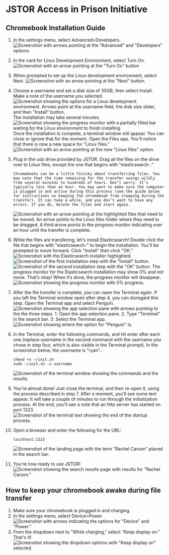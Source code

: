 # JSTOR Access in Prison Initiative

## Chromebook Installation Guide

1. In the settings menu, select Advanced>Developers.
    ![Screenshot with arrows pointing at the "Advanced" and "Developers" options.](images/step1)
2. In the card for Linux Development Environment, select Turn On.
    ![Screenshot with an arrow pointing at the "Turn On" button](images/step2)
3. When prompted to set up the Linux development environment, select Next.
    ![Screenshot with an arrow pointing at the "Next" button.](images/step3)

4. Choose a username and set a disk size of 35GB, then select Install. Make a note of the username you selected. 
    ![Screenshot showing the options for a Linux development environment. Arrows point at the username field, the disk size slider, and then "Install" button.](images/step4a)
    The installation may take several minutes.
    ![Screenshot showing the progress monitor with a partially filled bar waiting for the Linux environment to finish installing.](images/step4b)
     Once the installation is complete, a terminal window will appear. You can close or ignore that for the moment. Open the Files app. You'll notice that there is now a new space for "Linux files."
    ![Screenshot with an arrow pointing at the new "Linux files" option.](images/step4c)
5. Plug in the usb drive provided by JSTOR. Drag all the files on the drive over to Linux files, except the one that begins with "elasticsearch-." 
    ````
    Chromebooks can be a little finicky about transferring files. You may note that the time remaining for the transfer swings wildly from several minutes to hundreds of hours. Don’t worry. It’s typically less than an hour. You may want to make sure the computer is plugged in and active during this process (see the guide below for instructions on keeping the chromebook from sleeping during the transfer). It can take a while, and you don’t want to have any errors. If you do, delete the files and start again.
    ````
    ![Screenshot with an arrow pointing at the highlighted files that need to be moved. An arrow points to the Linux files folder where they need to be dragged. A third arrow points to the progress monitor indicating over an hour until the transfer is complete.](images/step5)
6. While the files are transfering, let's install Elasticsearch! Double click the file that begins with "elasticsearch-" to begin the installation. You'll be prompted to move forward. Click "Install" then click "OK."
    ![Screenshot with the Elasticsearch installer highlighted.](images/step6a)
    ![Screenshot of the first installation step with the "Install" button.](images/step6b)
    ![Screenshot of the second installation step with the "OK" button.](images/step6c)
    The progress monitor for the Elasticsearch installation may show 0% and not move. That’s okay! When it’s done, the progress monitor will disappear.
    ![Screenshot showing the progress monitor with 0% progress.](images/step6d)
7. After the file transfer is complete, you can open the Terminal again. If you left the Terminal window open after step 4, you can disregard this step. Open the Terminal app and select Penguin. 
    ![Screenshot showing the app selection pane with arrows pointing to the the three steps. 1. Open the app selection pane. 2. Type "Terminal" in the search bar. 3. Select the Terminal app.](images/step7a)
    ![Screenshot showing where the option for "Penguin" is.](images/step7b)

8. In the Terminal, enter the following commands, and hit enter after each one (replace username in the second command with the username you chose in step four, which is also visible in the Terminal prompt). In the screenshot below, the username is "ryan".:
    ````
    chmod +x ~/init.sh
    sudo ~/init.sh -u username
    ````
    ![Screenshot of the terminal window showing the commands and the results.](images/step8)
9. You're almost done! Just close the terminal, and then re-open it, using the process described in step 7. After a moment, you'll see some text appear. It will take a couple of minutes to run through the initialization process. At the end, you'll see a note that an http server has started on port 1323.
    ![Screenshot of the terminal text showing the end of the startup process.](images/step9)
10. Open a browser and enter the following for the URL:
    ````
    localhost:1323
    ````
    ![Screenshot of the landing page with the term "Rachel Carson" placed in the search bar.](images/step10)

11. You're now ready to use JSTOR!
    ![Screenshot showing the search results page with results for "Rachel Carson."](images/step11)

## How to keep your chromebook awake during file transfer
1. Make sure your chromebook is plugged in and charging.
2. In the settings menu, select Device>Power.
    ![Screenshot with arrows indicating the options for "Device" and "Power."](images/sleepstep2)
3. From the dropdown next to "While charging," select "Keep display on." That's it!
    ![Screenshot showing the dropdown options with "Keep display on" selected.](images/sleepstep3)


